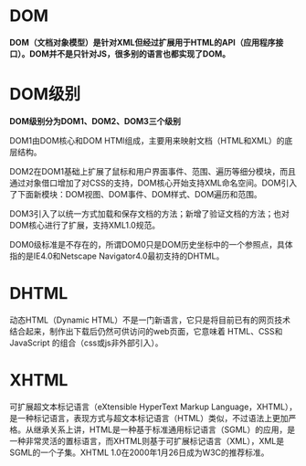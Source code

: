 # DOM

**DOM（文档对象模型）是针对XML但经过扩展用于HTML的API（应用程序接口）。DOM并不是只针对JS，很多别的语言也都实现了DOM。**



# DOM级别

**DOM级别分为DOM1、DOM2、DOM3三个级别**

DOM1由DOM核心和DOM HTMl组成，主要用来映射文档（HTML和XML）的底层结构。

DOM2在DOM1基础上扩展了鼠标和用户界面事件、范围、遍历等细分模块，而且通过对象借口增加了对CSS的支持，DOM核心开始支持XML命名空间。DOM引入了下面新模块：DOM视图、DOM事件、DOM样式、DOM遍历和范围。

DOM3引入了以统一方式加载和保存文档的方法；新增了验证文档的方法；也对DOM核心进行了扩展，支持XML1.0规范。

DOM0级标准是不存在的，所谓DOM0只是DOM历史坐标中的一个参照点，具体指的是IE4.0和Netscape Navigator4.0最初支持的DHTML。



# DHTML

动态HTML（Dynamic HTML）不是一门新语言，它只是将目前已有的网页技术结合起来，制作出下载后仍然可供访问的web页面，它意味着 HTML、CSS和 JavaScript 的组合（css或js非外部引入）。



# XHTML

可扩展超文本标记语言（eXtensible HyperText Markup Language，XHTML），是一种标记语言，表现方式与超文本标记语言（HTML）类似，不过语法上更加严格。从继承关系上讲，HTML是一种基于标准通用标记语言（SGML）的应用，是一种非常灵活的置标语言，而XHTML则基于可扩展标记语言（XML），XML是SGML的一个子集。XHTML 1.0在2000年1月26日成为W3C的推荐标准。